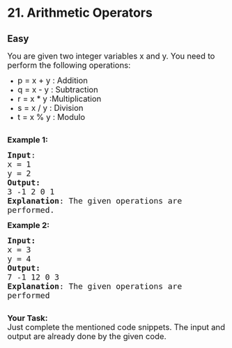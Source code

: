 # 21. Arithmetic Operators
## Easy
<div class="problem-statement">
                <p></p><p><span style="font-size:18px">You are given two integer variables x and y. You need to perform the following operations:</span></p>

<ul>
	<li><span style="font-size:18px">p = x + y : Addition</span></li>
	<li><span style="font-size:18px">q = x - y : Subtraction</span></li>
	<li><span style="font-size:18px">r = x * y :Multiplication</span></li>
	<li><span style="font-size:18px">s = x / y : Division</span></li>
	<li><span style="font-size:18px">t = x % y : Modulo</span></li>
</ul>

<p><br>
<span style="font-size:18px"><strong>Example 1:</strong></span></p>

<pre><span style="font-size:18px"><strong>Input</strong>:
x = 1
y = 2
<strong>Output:</strong> 
3 -1 2 0 1 
<strong>Explanation</strong>: The given operations are
performed.
</span></pre>

<p><span style="font-size:18px"><strong>Example 2:</strong></span></p>

<pre><span style="font-size:18px"><strong>Input:</strong>
x = 3 
y = 4 
<strong>Output:</strong> 
7 -1 12 0 3 
<strong>Explanation</strong>: The given operations are
performed</span></pre>

<p><br>
<span style="font-size:18px"><strong>Your Task:&nbsp; </strong><br>
Just complete the mentioned code snippets. The input and output are already done by the given code.</span></p>
 <p></p>
            </div>